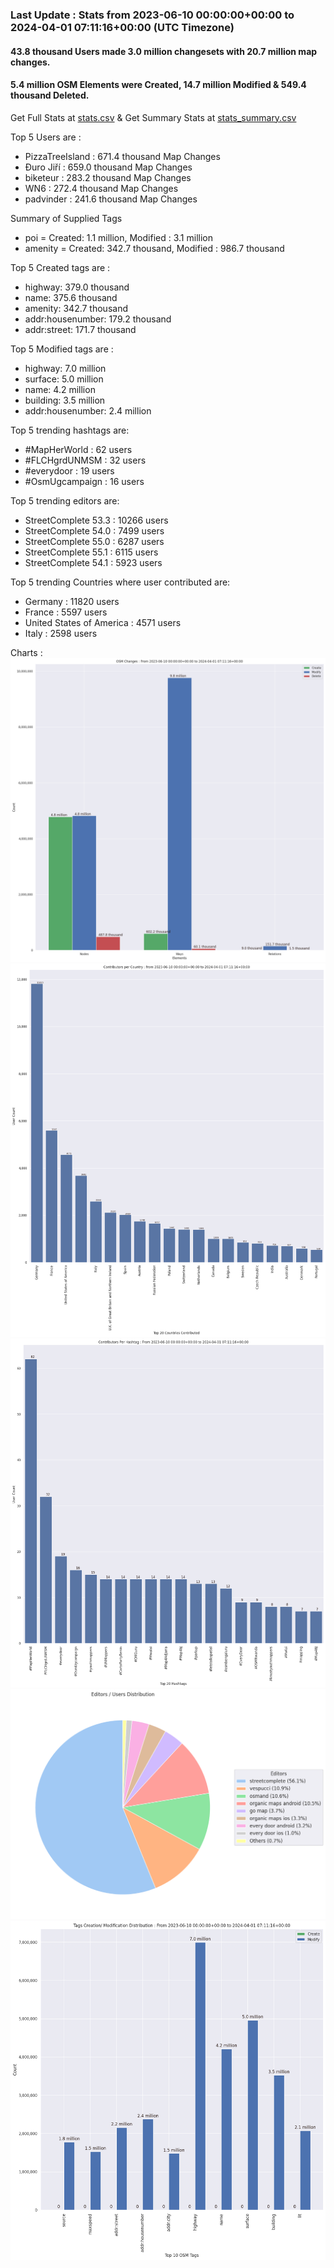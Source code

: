 ### Last Update : Stats from 2023-06-10 00:00:00+00:00 to 2024-04-01 07:11:16+00:00 (UTC Timezone)

#### 43.8 thousand Users made 3.0 million changesets with 20.7 million map changes.
#### 5.4 million OSM Elements were Created, 14.7 million Modified & 549.4 thousand Deleted.
Get Full Stats at [stats.csv](/stats/fieldmappers/Daily/stats.csv)
 & Get Summary Stats at [stats_summary.csv](/stats/fieldmappers/Daily/stats_summary.csv)

Top 5 Users are : 
- PizzaTreeIsland : 671.4 thousand Map Changes
- Đuro Jiří : 659.0 thousand Map Changes
- biketeur : 283.2 thousand Map Changes
- WN6 : 272.4 thousand Map Changes
- padvinder : 241.6 thousand Map Changes

Summary of Supplied Tags
- poi = Created: 1.1 million, Modified : 3.1 million
- amenity = Created: 342.7 thousand, Modified : 986.7 thousand


Top 5 Created tags are :
- highway: 379.0 thousand
- name: 375.6 thousand
- amenity: 342.7 thousand
- addr:housenumber: 179.2 thousand
- addr:street: 171.7 thousand


Top 5 Modified tags are :
- highway: 7.0 million
- surface: 5.0 million
- name: 4.2 million
- building: 3.5 million
- addr:housenumber: 2.4 million


Top 5 trending hashtags are:
- #MapHerWorld : 62 users
- #FLCHgrdUNMSM : 32 users
- #everydoor : 19 users
- #OsmUgcampaign : 16 users


Top 5 trending editors are:
- StreetComplete 53.3 : 10266 users
- StreetComplete 54.0 : 7499 users
- StreetComplete 55.0 : 6287 users
- StreetComplete 55.1 : 6115 users
- StreetComplete 54.1 : 5923 users


Top 5 trending Countries where user contributed are:
- Germany : 11820 users
- France : 5597 users
- United States of America : 4571 users
- Italy : 2598 users


 Charts : 
![Alt text](./stats_osm_changes.png) 
![Alt text](./stats_users_per_country.png) 
![Alt text](./stats_users_per_hashtag.png) 
![Alt text](./stats_editors_pie_chart.png) 
![Alt text](./stats_tags.png) 
